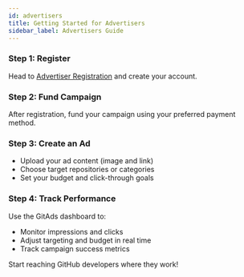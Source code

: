 ```yaml
---
id: advertisers
title: Getting Started for Advertisers
sidebar_label: Advertisers Guide
---
```


### Step 1: Register
Head to [Advertiser Registration](https://gitads.dev/advertiser/register) and create your account.

### Step 2: Fund Campaign
After registration, fund your campaign using your preferred payment method.

### Step 3: Create an Ad
- Upload your ad content (image and link)
- Choose target repositories or categories
- Set your budget and click-through goals

### Step 4: Track Performance
Use the GitAds dashboard to:
- Monitor impressions and clicks
- Adjust targeting and budget in real time
- Track campaign success metrics

Start reaching GitHub developers where they work!